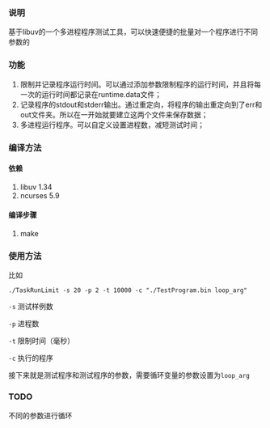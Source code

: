 ### 说明
基于libuv的一个多进程程序测试工具，可以快速便捷的批量对一个程序进行不同参数的

### 功能
1. 限制并记录程序运行时间。可以通过添加参数限制程序的运行时间，并且将每一次的运行时间都记录在runtime.data文件；
2. 记录程序的stdout和stderr输出。通过重定向，将程序的输出重定向到了err和out文件夹。所以在一开始就要建立这两个文件来保存数据；
3. 多进程运行程序。可以自定义设置进程数，减短测试时间；

### 编译方法
#### 依赖
1. libuv 1.34
2. ncurses 5.9

#### 编译步骤
1. make

### 使用方法
比如
```
./TaskRunLimit -s 20 -p 2 -t 10000 -c "./TestProgram.bin loop_arg"
```
`-s` 测试样例数

`-p` 进程数

`-t` 限制时间（毫秒）

`-c` 执行的程序

接下来就是测试程序和测试程序的参数，需要循环变量的参数设置为`loop_arg`


### TODO
不同的参数进行循环